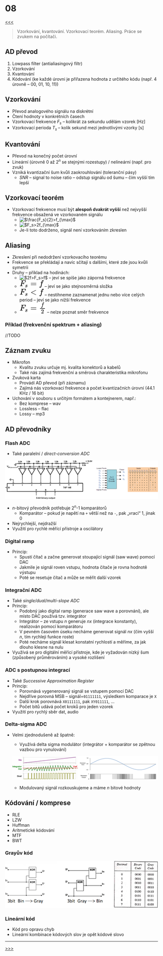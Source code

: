 # 08

[<<<](./07.MD)
> Vzorkování, kvantování. Vzorkovací teorém. Aliasing. Práce se zvukem na počítači.

## AD převod

1. Lowpass filter (antialiasingový filtr)
2. Vzorkování
3. Kvantování
4. Kódování (ke každé úrovni je přiřazena hodnota z určitého kódu (např. 4 úrovně – 00, 01, 10, 11))

## Vzorkování

* Převod analogového signálu na diskrétní
* Čtení hodnoty v konkrétních časech
* Vzorkovací frekvence _F<sub>s</sub>_ – kolikrát za sekundu udělám vzorek [Hz]
* Vzorkovací perioda  _T<sub>s</sub>_ – kolik sekund mezi jednotlivými vzorky [s]

## Kvantování

* Převod na konečný počet úrovní
* Lineární (úrovně 0 až 2<sup>_n_</sup> se stejnými rozestupy) / nelineární (např. pro zvuk)
* Vzniká kvantizační šum kvůli zaokrouhlování (toleranční pásy)
  * _SNR_ – signal to noise ratio – odstup signálu od šumu – čím vyšší tím lepší

## Vzorkovací teorém

* Vzorkovací frekvence musí být __alespoň dvakrát vyšší__ než nejvyšší frekvence obsažená ve vzorkovaném signálu
  * <img alt="$\frac{F_s}{2}>f_{\max}$" src=".\MG\LX\08_s01.svg">
  * <img alt="$F_s>2f_{\max}$" src=".\MG\LX\08_s02.svg">
  * Je-li toto dodrženo, signál není vzorkováním zkreslen

## Aliasing

* Zkreslení při nedodržení vzorkovacího teorému
* Frekvence se překládají a navíc sčítají s dalšími, které zde jsou kvůli symetrii
* Druhy – příklad na hodinách:
  * <img alt="$2f>F_s>f$" src=".\MG\LX\08_s03.svg"> – jeví se spíše jako záporná frekvence
  * <img alt="$F_s=f$" src=".\MG\LX\08_s04.svg"> – jeví se jako stejnosměrná složka
  * <img alt="$F_s<f$" src=".\MG\LX\08_s05.svg"> – nestihneme zaznamenat jednu nebo více celých period – jeví se jako nižší frekvence
  * <img alt="$F_s=\frac{f}{2}$" src=".\MG\LX\08_s06.svg"> – nelze poznat směr frekvence

### Příklad (frekvenční spektrum + aliasing)

//TODO

## Záznam zvuku

* Mikrofon
  * Kvalitu zvuku určuje mj. kvalita konektorů a kabelů
  * Také nás zajímá frekvenční a směrová charakteristika mikrofonu
* Zvuková karta
  * Provádí AD převod (při záznamu)
  * Zajímá nás vzorkovací frekvence a počet kvantizačních úrovní (44.1 KHz / 16 bit)
* Uchování v souboru s určitým formátem a kontejnerem, např.:
  * Bez komprese – wav
  * Lossless – flac
  * Lossy – mp3

## AD převodníky

### Flash ADC

* Také paralelní / _direct-conversion ADC_

![Flash ADC](./MG/08_01.png)

* _n_-bitový převodník potřebuje 2<sup>_n_</sup>-1 komparátorů
  * Komparátor – pokud je napětí na `+` větší než na `-`, pak „vrací“ 1, jinak 0
* Nejrychlejší, nejdražší
* Využití pro rychlé měřící přístroje a oscilátory

### Digital ramp

* Princip:
  * Spustí čítač a začne generovat stoupající signál (saw wave) pomocí DAC
  * Jakmile je signál roven vstupu, hodnota čítače je rovna hodnotě výstupu
  * Poté se resetuje čítač a může se měřit další vzorek

### Integrační ADC

* Také _single/dual/multi-slope ADC_
* Princip:
  * Podobný jako digital ramp (generace saw wave a porovnání), ale místo DAC používá tzv. integrátor
  * Integrátor – ze vstupu _n_ generuje _nx_ (integrace konstanty), realizován pomocí komparátoru
  * V pevném časovém úseku necháme generovat signál _nx_ (čím vyšší _n_, tím rychleji funkce roste)
  * Poté necháme signál klesat konstatní rychlostí a měříme, za jak dlouho klesne na nulu
* Využívá se pro digitální měřící přístroje, kde je vyžadován nízký šum (způsobený průměrováním) a vysoké rozlišení

### ADC s postupnou integrací

* Také _Successive Approximation Register_
* Princip:
  * Porovnává vygenerovaný signál se vstupem pomocí DAC
  * Nejdříve porovná MSB – signál=`01111111`, výsledkem komparace je `X`
  * Další krok porovnává `X0111111`, pak `XY011111`, ...
  * Počet bitů udává počet kroků pro jeden vzorek
* Využití pro rychlý sběr dat, audio

### Delta-sigma ADC

* Velmi zjednodušeně až špatně:
  * Využívá delta sigma modulátor (integrátor + komparátor se zpětnou vazbou pro vynulování)
  
  ![Delta Sigma modulace](./MG/08_02.png)
  
  * Modulovaný signál rozkouskujeme a máme _n_ bitové hodnoty

## Kódování / komprese

* RLE
* LZW
* Huffman
* Aritmetické kódování
* MTF
* BWT

### Grayův kód

![Grayův kód](./MG/08_03.png)

### Lineární kód

* Kód pro opravu chyb
* Lineární kombinace kódových slov je opět kódové slovo

---
[>>>](./09.MD)
